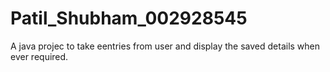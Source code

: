 # Patil_Shubham_002928545

A java projec to take eentries from user and display the saved details when ever required.